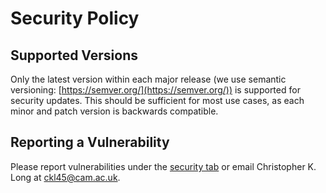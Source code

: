 # Security Policy

## Supported Versions

Only the latest version within each major release (we use semantic versioning: [https://semver.org/](https://semver.org/)) is supported for security updates. This should be sufficient for most use cases, as each minor and patch version is backwards compatible.

## Reporting a Vulnerability

Please report vulnerabilities under the [security tab](https://github.com/Christopher-K-Long/QuGradLab/security) or email Christopher K. Long at [ckl45@cam.ac.uk](mailto:ckl45@cam.ac.uk?subject=Security%20Vulnerability%20in%20QuGradLab).
